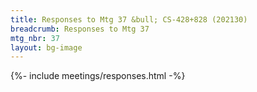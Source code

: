 ```yaml
---
title: Responses to Mtg 37 &bull; CS-428+828 (202130)
breadcrumb: Responses to Mtg 37
mtg_nbr: 37
layout: bg-image
---
```


{%- include meetings/responses.html -%}
